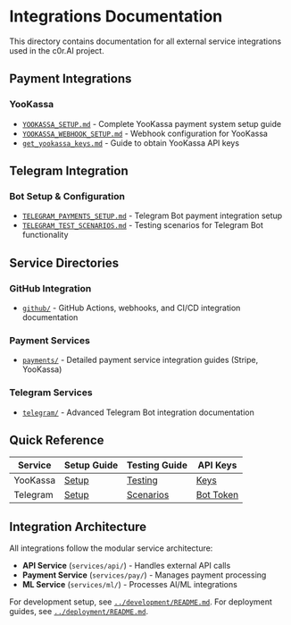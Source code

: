 # Integrations Documentation

This directory contains documentation for all external service integrations used in the c0r.AI project.

## Payment Integrations

### YooKassa
- [`YOOKASSA_SETUP.md`](YOOKASSA_SETUP.md) - Complete YooKassa payment system setup guide
- [`YOOKASSA_WEBHOOK_SETUP.md`](YOOKASSA_WEBHOOK_SETUP.md) - Webhook configuration for YooKassa
- [`get_yookassa_keys.md`](get_yookassa_keys.md) - Guide to obtain YooKassa API keys

## Telegram Integration

### Bot Setup & Configuration
- [`TELEGRAM_PAYMENTS_SETUP.md`](TELEGRAM_PAYMENTS_SETUP.md) - Telegram Bot payment integration setup
- [`TELEGRAM_TEST_SCENARIOS.md`](TELEGRAM_TEST_SCENARIOS.md) - Testing scenarios for Telegram Bot functionality

## Service Directories

### GitHub Integration
- [`github/`](github/) - GitHub Actions, webhooks, and CI/CD integration documentation

### Payment Services
- [`payments/`](payments/) - Detailed payment service integration guides (Stripe, YooKassa)

### Telegram Services
- [`telegram/`](telegram/) - Advanced Telegram Bot integration documentation

## Quick Reference

| Service | Setup Guide | Testing Guide | API Keys |
|---------|-------------|---------------|----------|
| YooKassa | [Setup](YOOKASSA_SETUP.md) | [Testing](../testing/payment-testing.md) | [Keys](get_yookassa_keys.md) |
| Telegram | [Setup](TELEGRAM_PAYMENTS_SETUP.md) | [Scenarios](TELEGRAM_TEST_SCENARIOS.md) | [Bot Token](../getting-started/GET_TELEGRAM_ID.md) |

## Integration Architecture

All integrations follow the modular service architecture:
- **API Service** (`services/api/`) - Handles external API calls
- **Payment Service** (`services/pay/`) - Manages payment processing
- **ML Service** (`services/ml/`) - Processes AI/ML integrations

For development setup, see [`../development/README.md`](../development/README.md).
For deployment guides, see [`../deployment/README.md`](../deployment/README.md).